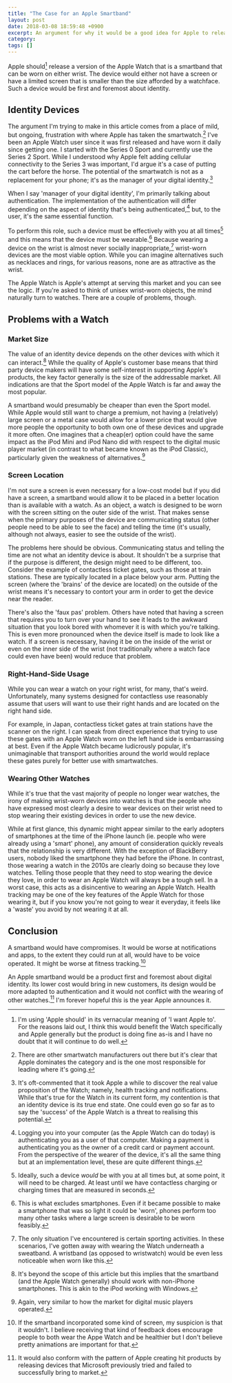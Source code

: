 ```yaml
---
title: "The Case for an Apple Smartband"
layout: post
date: 2018-03-08 18:59:48 +0900
excerpt: An argument for why it would be a good idea for Apple to release a smartband version of the Apple Watch.
category:
tags: []
---
```


Apple should[^1] release a version of the Apple Watch that is a smartband that can be worn on either wrist. The device would either not have a screen or have a limited screen that is smaller than the size afforded by a watchface. Such a device would be first and foremost about identity.

## Identity Devices

The argument I'm trying to make in this article comes from a place of mild, but ongoing, frustration with where Apple has taken the smartwatch.[^2] I've been an Apple Watch user since it was first released and have worn it daily since getting one. I started with the Series 0 Sport and currently use the Series 2 Sport. While I understood why Apple felt adding cellular connectivity to the Series 3 was important, I'd argue it's a case of putting the cart before the horse. The potential of the smartwatch is not as a replacement for your phone; it's as the manager of your digital identity.[^3]

When I say 'manager of your digital identity', I'm primarily talking about authentication. The implementation of  the authentication will differ depending on the aspect of identity that's being authenticated,[^4] but, to the user, it's the same essential function.

To perform this role, such a device must be effectively with you at all times[^5] and this means that the device must be wearable.[^6]  Because wearing a device on the wrist is almost never socially inappropriate,[^7] wrist-worn devices are the most viable option. While you can imagine alternatives such as necklaces and rings, for various reasons, none are as attractive as the wrist.

The Apple Watch is Apple's attempt at serving this market and you can see the logic. If you're asked to think of unisex wrist-worn objects, the mind naturally turn to watches. There are a couple of problems, though.

## Problems with a Watch

### Market Size

The value of an identity device depends on the other devices with which it can interact.[^8] While the quality of Apple's customer base means that third party device makers will have some self-interest in supporting Apple's products, the key factor generally is the size of the addressable market. All indications are that the Sport model of the Apple Watch is far and away the most popular.

A smartband would presumably be cheaper than even the Sport model. While Apple would still want to charge a premium, not having a (relatively) large screen or a metal case would allow for a lower price that would give more people the opportunity to both own one of these devices and upgrade it more often. One imagines that a cheap(er) option could have the same impact as the iPod Mini and iPod Nano did with respect to the digital music player market (in contrast to what became known as the iPod Classic), particularly given the weakness of alternatives.[^9]

### Screen Location

I'm not sure a screen is even necessary for a low-cost model but if you did have a screen, a smartband would allow it to be placed in a better location than is available with a watch. As an object, a watch is designed to be worn with the screen sitting on the outer side of the wrist. That makes sense when the primary purposes of the device are communicating status (other people need to be able to see the face) and telling the time (it's usually, although not always, easier to see the outside of the wrist).

The problems here should be obvious. Communicating status and telling the time are not what an identity device is about. It shouldn't be a surprise that if the purpose is different, the design might need to be different, too. Consider the example of contactless ticket gates, such as those at train stations. These are typically located in a place below your arm. Putting the screen (where the 'brains' of the device are located) on the outside of the wrist means it's necessary to contort your arm in order to get the device near the reader.

There's also the 'faux pas' problem. Others have noted that having a screen that requires you to turn over your hand to see it leads to the awkward situation that you look bored with whomever it is with which you're talking. This is even more pronounced when the device itself is made to look like a watch. If a screen is necessary, having it be on the inside of the wrist or even on the inner side of the wrist (not traditionally where a watch face could even have been) would reduce that problem.

### Right-Hand-Side Usage

While you can wear a watch on your right wrist, for many, that's weird. Unfortunately, many systems designed for contactless use reasonably assume that users will want to use their right hands and are located on the right hand side.

For example, in Japan, contactless ticket gates at train stations have the scanner on the right. I can speak from direct experience that trying to use these gates with an Apple Watch worn on the left hand side is embarrassing at best. Even if the Apple Watch became ludicrously popular, it's unimaginable that transport authorities around the world would replace these gates purely for better use with smartwatches.

### Wearing Other Watches

While it's true that the vast majority of people no longer wear watches, the irony of making wrist-worn devices into watches is that the people who have expressed most clearly a desire to wear devices on their wrist need to stop wearing their existing devices in order to use the new device.

While at first glance, this dynamic might appear similar to the early adopters of smartphones at the time of the iPhone launch (ie. people who were already using a 'smart' phone), any amount of consideration quickly reveals that the relationship is very different. With the exception of BlackBerry users, nobody liked the smartphone they had before the iPhone. In contrast, those wearing a watch in the 2010s are clearly doing so because they love watches. Telling those people that they need to stop wearing the device they love, in order to wear an Apple Watch will always be a tough sell. In a worst case, this acts as a disincentive to wearing an Apple Watch. Health tracking may be one of the key features of the Apple Watch for those wearing it, but if you know you're not going to wear it everyday, it feels like a 'waste' you avoid by not wearing it at all.

## Conclusion

A smartband would have compromises. It would be worse at notifications and apps, to the extent they could run at all, would have to be voice operated. It might be worse at fitness tracking.[^10]

An Apple smartband would be a product first and foremost about digital identity. Its lower cost would bring in new customers, its design would be more adapted to authentication and it would not conflict with the wearing of other watches.[^11] I'm forever hopeful _this_ is the year Apple announces it.

[^1]: I'm using 'Apple should' in its vernacular meaning of 'I want Apple to'. For the reasons laid out, I think this would benefit the Watch specifically and Apple generally but the product is doing fine as-is and I have no doubt that it will continue to do well.

[^2]: There are other smartwatch manufacturers out there but it's clear that Apple dominates the category and is the one most responsible for leading where it's going.

[^3]: It's oft-commented that it took Apple a while to discover the real value proposition of the Watch; namely, health tracking and notifications. While that's true for the Watch in its current form, my contention is that an identity device is its true end state. One could even go so far as to say the 'success' of the Apple Watch is a threat to realising this potential.

[^4]: Logging you into your computer (as the Apple Watch can do today) is authenticating you as a user of that computer. Making a payment is authenticating you as the owner of a credit card or payment account. From the perspective of the wearer of the device, it's all the same thing but at an implementation level, these are quite different things.

[^5]: Ideally, such a device _would_ be with you at all times but, at some point, it will need to be charged. At least until we have contactless charging or charging times that are measured in seconds.

[^6]: This is what excludes smartphones. Even if it became possible to make a smartphone that was so light it could be 'worn', phones perform too many other tasks where a large screen is desirable to be worn feasibly.

[^7]: The only situation I've encountered is certain sporting activities. In these scenarios, I've gotten away with wearing the Watch underneath a sweatband. A wristband (as opposed to wristwatch) would be even less noticeable when worn like this.

[^8]: It's beyond the scope of this article but this implies that the smartband (and the Apple Watch generally) should work with non-iPhone smartphones. This is akin to the iPod working with Windows.

[^9]: Again, very similar to how the market for digital music players operated.

[^10]: If the smartband incorporated some kind of screen, my suspicion is that it wouldn't. I believe receiving that kind of feedback does encourage people to both wear the Appe Watch and be healthier but I don't believe pretty animations are important for that.

[^11]: It would also conform with the pattern of Apple creating hit products by releasing devices that Microsoft previously tried and failed to successfully bring to market.

